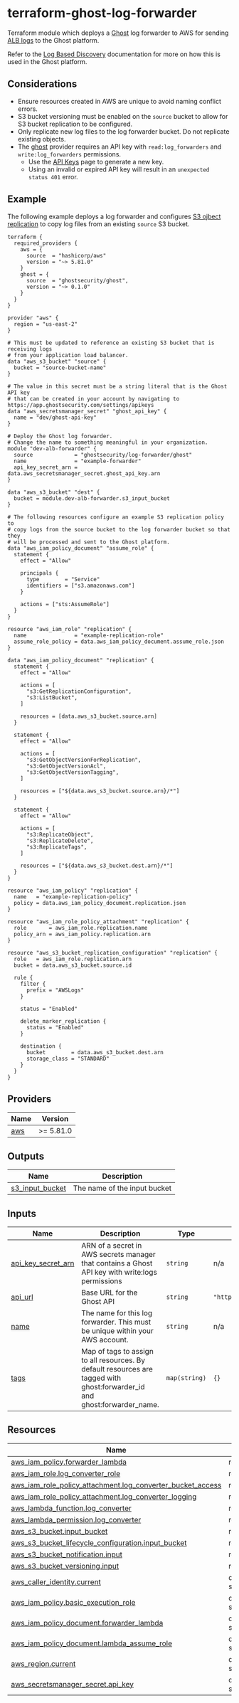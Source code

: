 # terraform-ghost-log-forwarder
Terraform module which deploys a [Ghost](https://ghostsecurity.com/) log forwarder to AWS for sending [ALB logs](https://docs.aws.amazon.com/elasticloadbalancing/latest/application/load-balancer-access-logs.html) to the Ghost platform.

Refer to the [Log Based Discovery](https://docs.ghostsecurity.com/en/articles/9471377-log-based-discovery-alpha) documentation for more on how this is used in the Ghost platform.

## Considerations
- Ensure resources created in AWS are unique to avoid naming conflict errors.
- S3 bucket versioning must be enabled on the `source` bucket to allow for S3 bucket replication to be configured.
- Only replicate new log files to the log forwarder bucket. Do not replicate existing objects.
- The [ghost](https://registry.terraform.io/providers/ghostsecurity/ghost) provider requires an API key with `read:log_forwarders` and `write:log_forwarders` permissions.
    - Use the [API Keys](https://app.ghostsecurity.com/settings/apikeys) page to generate a new key.
    - Using an invalid or expired API key will result in an `unexpected status 401` error.

<!-- BEGIN_TF_DOCS -->
## Example
The following example deploys a log forwarder and configures [S3 ojbect replication](https://docs.aws.amazon.com/AmazonS3/latest/userguide/replication.html) to copy log files from an existing `source` S3 bucket.

```hcl
terraform {
  required_providers {
    aws = {
      source  = "hashicorp/aws"
      version = "~> 5.81.0"
    }
    ghost = {
      source  = "ghostsecurity/ghost",
      version = "~> 0.1.0"
    }
  }
}

provider "aws" {
  region = "us-east-2"
}

# This must be updated to reference an existing S3 bucket that is receiving logs
# from your application load balancer.
data "aws_s3_bucket" "source" {
  bucket = "source-bucket-name"
}

# The value in this secret must be a string literal that is the Ghost API key 
# that can be created in your account by navigating to https://app.ghostsecurity.com/settings/apikeys
data "aws_secretsmanager_secret" "ghost_api_key" {
  name = "dev/ghost-api-key"
}

# Deploy the Ghost log forwarder.
# Change the name to something meaningful in your organization.
module "dev-alb-forwarder" {
  source             = "ghostsecurity/log-forwarder/ghost"
  name               = "example-forwarder"
  api_key_secret_arn = data.aws_secretsmanager_secret.ghost_api_key.arn
}

data "aws_s3_bucket" "dest" {
  bucket = module.dev-alb-forwarder.s3_input_bucket
}

# The following resources configure an example S3 replication policy to
# copy logs from the source bucket to the log forwarder bucket so that they
# will be processed and sent to the Ghost platform.
data "aws_iam_policy_document" "assume_role" {
  statement {
    effect = "Allow"

    principals {
      type        = "Service"
      identifiers = ["s3.amazonaws.com"]
    }

    actions = ["sts:AssumeRole"]
  }
}

resource "aws_iam_role" "replication" {
  name               = "example-replication-role"
  assume_role_policy = data.aws_iam_policy_document.assume_role.json
}

data "aws_iam_policy_document" "replication" {
  statement {
    effect = "Allow"

    actions = [
      "s3:GetReplicationConfiguration",
      "s3:ListBucket",
    ]

    resources = [data.aws_s3_bucket.source.arn]
  }

  statement {
    effect = "Allow"

    actions = [
      "s3:GetObjectVersionForReplication",
      "s3:GetObjectVersionAcl",
      "s3:GetObjectVersionTagging",
    ]

    resources = ["${data.aws_s3_bucket.source.arn}/*"]
  }

  statement {
    effect = "Allow"

    actions = [
      "s3:ReplicateObject",
      "s3:ReplicateDelete",
      "s3:ReplicateTags",
    ]

    resources = ["${data.aws_s3_bucket.dest.arn}/*"]
  }
}

resource "aws_iam_policy" "replication" {
  name   = "example-replication-policy"
  policy = data.aws_iam_policy_document.replication.json
}

resource "aws_iam_role_policy_attachment" "replication" {
  role       = aws_iam_role.replication.name
  policy_arn = aws_iam_policy.replication.arn
}

resource "aws_s3_bucket_replication_configuration" "replication" {
  role   = aws_iam_role.replication.arn
  bucket = data.aws_s3_bucket.source.id

  rule {
    filter {
      prefix = "AWSLogs"
    }

    status = "Enabled"

    delete_marker_replication {
      status = "Enabled"
    }

    destination {
      bucket        = data.aws_s3_bucket.dest.arn
      storage_class = "STANDARD"
    }
  }
}
```

## Providers

| Name | Version |
|------|---------|
| <a name="provider_aws"></a> [aws](#provider\_aws) | >= 5.81.0 |

## Outputs

| Name | Description |
|------|-------------|
| <a name="output_s3_input_bucket"></a> [s3\_input\_bucket](#output\_s3\_input\_bucket) | The name of the input bucket |

## Inputs

| Name | Description | Type | Default | Required |
|------|-------------|------|---------|:--------:|
| <a name="input_api_key_secret_arn"></a> [api\_key\_secret\_arn](#input\_api\_key\_secret\_arn) | ARN of a secret in AWS secrets manager that contains a Ghost API key with write:logs permissions | `string` | n/a | yes |
| <a name="input_api_url"></a> [api\_url](#input\_api\_url) | Base URL for the Ghost API | `string` | `"https://api.ghostsecurity.com"` | no |
| <a name="input_name"></a> [name](#input\_name) | The name for this log forwarder. This must be unique within your AWS account. | `string` | n/a | yes |
| <a name="input_tags"></a> [tags](#input\_tags) | Map of tags to assign to all resources. By default resources are tagged with ghost:forwarder\_id and ghost:forwarder\_name. | `map(string)` | `{}` | no |

## Resources

| Name | Type |
|------|------|
| [aws_iam_policy.forwarder_lambda](https://registry.terraform.io/providers/hashicorp/aws/latest/docs/resources/iam_policy) | resource |
| [aws_iam_role.log_converter_role](https://registry.terraform.io/providers/hashicorp/aws/latest/docs/resources/iam_role) | resource |
| [aws_iam_role_policy_attachment.log_converter_bucket_access](https://registry.terraform.io/providers/hashicorp/aws/latest/docs/resources/iam_role_policy_attachment) | resource |
| [aws_iam_role_policy_attachment.log_converter_logging](https://registry.terraform.io/providers/hashicorp/aws/latest/docs/resources/iam_role_policy_attachment) | resource |
| [aws_lambda_function.log_converter](https://registry.terraform.io/providers/hashicorp/aws/latest/docs/resources/lambda_function) | resource |
| [aws_lambda_permission.log_converter](https://registry.terraform.io/providers/hashicorp/aws/latest/docs/resources/lambda_permission) | resource |
| [aws_s3_bucket.input_bucket](https://registry.terraform.io/providers/hashicorp/aws/latest/docs/resources/s3_bucket) | resource |
| [aws_s3_bucket_lifecycle_configuration.input_bucket](https://registry.terraform.io/providers/hashicorp/aws/latest/docs/resources/s3_bucket_lifecycle_configuration) | resource |
| [aws_s3_bucket_notification.input](https://registry.terraform.io/providers/hashicorp/aws/latest/docs/resources/s3_bucket_notification) | resource |
| [aws_s3_bucket_versioning.input](https://registry.terraform.io/providers/hashicorp/aws/latest/docs/resources/s3_bucket_versioning) | resource |
| [aws_caller_identity.current](https://registry.terraform.io/providers/hashicorp/aws/latest/docs/data-sources/caller_identity) | data source |
| [aws_iam_policy.basic_execution_role](https://registry.terraform.io/providers/hashicorp/aws/latest/docs/data-sources/iam_policy) | data source |
| [aws_iam_policy_document.forwarder_lambda](https://registry.terraform.io/providers/hashicorp/aws/latest/docs/data-sources/iam_policy_document) | data source |
| [aws_iam_policy_document.lambda_assume_role](https://registry.terraform.io/providers/hashicorp/aws/latest/docs/data-sources/iam_policy_document) | data source |
| [aws_region.current](https://registry.terraform.io/providers/hashicorp/aws/latest/docs/data-sources/region) | data source |
| [aws_secretsmanager_secret.api_key](https://registry.terraform.io/providers/hashicorp/aws/latest/docs/data-sources/secretsmanager_secret) | data source |
<!-- END_TF_DOCS -->
